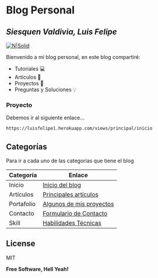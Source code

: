 # Blog Personal
## _Siesquen Valdivia, Luis Felipe_

[![N|Solid](https://cldup.com/dTxpPi9lDf.thumb.png)](https://nodesource.com/products/nsolid)

Bienvenido a mi blog personal, en este blog compartiré:

- Tutoriales 💻 
- Artículos 📖 
- Proyectos 📔
- Preguntas y Soluciones 💡 

### Proyecto

Debemos ir al siguiente enlace...

```sh
https://luisfelipe1.herokuapp.com/views/principal/inicio
```

## Categorías

Para ir a cada uno de las categorías que tiene el blog

| Categoría | Enlace |
| ------ | ------ |
| Inicio | [Inicio del blog ][PlDb] |
| Artículos | [Principales artículos][PlGh] |
| Portafolio | [Algunos de mis proyectos][PlGd] |
| Contacto | [Formulario de Contacto][PlOd] |
| Skill | [Habilidades Técnicas][PlMe] |

## License

MIT

**Free Software, Hell Yeah!**

[//]: # (Abreviaturas)

   [PlDb]: <https://luisfelipe1.herokuapp.com/views/principal/inicio.php>
   [PlGh]: <https://luisfelipe1.herokuapp.com/views/principal/articulos.php>
   [PlGd]: <https://luisfelipe1.herokuapp.com/views/principal/portafolio.php>
   [PlOd]: <https://luisfelipe1.herokuapp.com/views/principal/contacto.php>
   [PlMe]: <https://luisfelipe1.herokuapp.com/views/principal/skills.php>